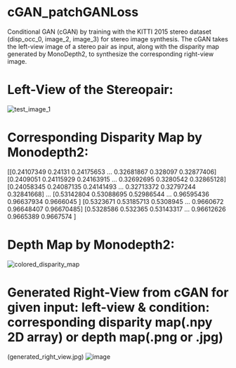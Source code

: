 # cGAN_patchGANLoss
Conditional GAN (cGAN) by training with the KITTI 2015 stereo dataset (disp_occ_0, image_2, image_3) for stereo image synthesis.
The cGAN takes the left-view image of a stereo pair as input, along with the disparity map generated by MonoDepth2, to synthesize the corresponding right-view image. 

# Left-View of the Stereopair:
![test_image_1](https://github.com/user-attachments/assets/46555aa5-3683-464c-bb7a-14366bfa88fe)

# Corresponding Disparity Map by Monodepth2:
[[0.24107349 0.24131    0.24175653 ... 0.32681867 0.328097   0.32877406]
 [0.2409051  0.24115929 0.24163915 ... 0.32692695 0.3280542  0.32865128]
 [0.24058345 0.24087135 0.24141493 ... 0.32713372 0.32797244 0.32841668]
 ...
 [0.53142804 0.53088695 0.52986544 ... 0.96595436 0.96637934 0.9666045 ]
 [0.5323671  0.53185713 0.5308945  ... 0.9660672  0.96648407 0.96670485]
 [0.5328586  0.532365   0.53143317 ... 0.96612626 0.9665389  0.9667574 ]

# Depth Map by Monodepth2:
![colored_disparity_map](https://github.com/user-attachments/assets/12d817f9-dda5-4534-bad8-4ef8f9a525dc)

# Generated Right-View from cGAN for given input: left-view & condition: corresponding disparity map(.npy 2D array) or depth map(.png or .jpg)
(generated_right_view.jpg)
![image](https://github.com/user-attachments/assets/d0b3eddc-4f0e-4549-8648-305ee346a3ea)

